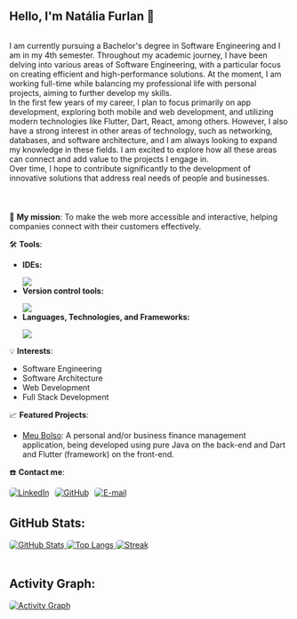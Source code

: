 <h2>
    <strong>Hello, I'm Natália Furlan 👋</strong>
</h2>

<div style="display: flex; align-items: flex-start; justify-content: start;"> 
  <div>
    <p>
      I am currently pursuing a Bachelor's degree in Software Engineering and I am in my 4th semester. Throughout my academic journey, I have been delving into various areas of Software Engineering, with a particular focus on creating efficient and high-performance solutions. At the moment, I am working full-time while balancing my professional life with personal projects, aiming to further develop my skills. <br> In the first few years of my career, I plan to focus primarily on app development, exploring both mobile and web development, and utilizing modern technologies like Flutter, Dart, React, among others. However, I also have a strong interest in other areas of technology, such as networking, databases, and software architecture, and I am always looking to expand my knowledge in these fields. I am excited to explore how all these areas can connect and add value to the projects I engage in. <br> Over time, I hope to contribute significantly to the development of innovative solutions that address real needs of people and businesses.
    </p>
  </div>
</div>
<h1></h1>

<p>
  🚀 <strong>My mission</strong>: To make the web more accessible and interactive, helping companies connect with their customers effectively.
</p>

<p>
  🛠️ <strong>Tools</strong>:
</p>

<ul>
  <li><strong>IDEs:</strong> 
  <p></p>
    <a href="https://skillicons.dev">
      <img src="https://skillicons.dev/icons?i=vscode,eclipse,sublime,androidstudio" />
    </a>
  </li>
  <li><strong>Version control tools:</strong> 
    <p></p>
    <a href="https://skillicons.dev">
      <img src="https://skillicons.dev/icons?i=git,bitbucket" />
    </a>
  </li>
  <li><strong>Languages, Technologies, and Frameworks:</strong> 
    <p></p>
    <a href="https://skillicons.dev">
      <img src="https://skillicons.dev/icons?i=java,react,angular,dart,flutter,html,css" />
    </a>
  </li>
</ul>

<p>
  💡 <strong>Interests</strong>:
  <ul>
    <li>Software Engineering</li>
    <li>Software Architecture</li>
    <li>Web Development</li>
    <li>Full Stack Development</li>
  </ul>
</p>

<p>
  📈 <strong>Featured Projects</strong>:
  <ul>
    <li><a href="link-do-projeto">Meu Bolso</a>: A personal and/or business finance management application, being developed using pure Java on the back-end and Dart and Flutter (framework) on the front-end.</li>
  </ul>
</p>

<p>
  ☎️ <strong>Contact me</strong>:
</p>

<div style="display: flex; justify-content: start; align-items: center; gap: 10px;">
  <a href="https://www.linkedin.com/in/nataliafurlan/" target="_blank">
    <img src="https://img.shields.io/badge/linkedin-%2300acee.svg?color=0077B5&style=for-the-badge&logo=linkedin&logoColor=white" alt="LinkedIn" style="margin-bottom: 5px; border-radius: 5px;">
  </a>

  <a href="https://github.com/NataliaFurlan" target="_blank">
    <img src="https://img.shields.io/badge/github-%2300acee.svg?color=181717&style=for-the-badge&logo=github&logoColor=white" alt="GitHub" style="margin-bottom: 5px; border-radius: 5px;">
  </a>

  <a href="mailto:nataliafurlan88@gmail.com" target="_blank">
    <img src="https://img.shields.io/badge/gmail-%2300acee.svg?color=EA4335&style=for-the-badge&logo=gmail&logoColor=white" alt="E-mail" style="margin-bottom: 5px; border-radius: 5px;">
  </a>
</div>

<h2>
    <strong>GitHub Stats</strong>:
</h2>

<!-- Container para os três gráficos do GitHub, cada um abaixo do outro -->
<div>
  <a href="https://github.com/NataliaFurlan" target="_blank">
    <img src="https://github-readme-stats.vercel.app/api?username=NataliaFurlan&show_icons=true&theme=dracula" alt="GitHub Stats" style="margin-bottom: 20px; border-radius: 5px;">
  </a>

  <a href="https://github.com/NataliaFurlan" target="_blank">
    <img src="https://github-readme-stats.vercel.app/api/top-langs/?username=NataliaFurlan&show_icons=true&theme=dracula" alt="Top Langs" style="margin-bottom: 20px; border-radius: 5px;">
  </a>

  <a href="https://github.com/NataliaFurlan" target="_blank">
    <img src="https://github-readme-streak-stats.herokuapp.com/?user=NataliaFurlan&theme=dracula" alt="Streak" style="margin-bottom: 20px; border-radius: 5px;">
  </a>
</div>

<p> 
<h2>
    <strong>Activity Graph</strong>:
</h2>
</p>

<div style="display: flex; justify-content: start; align-items: center; gap: 10px;">
  <a href="https://github.com/NataliaFurlan" target="_blank">
    <img src="https://github-readme-activity-graph.vercel.app/graph?username=NataliaFurlan&theme=dracula" alt="Activity Graph" style="margin-bottom: 5px; border-radius: 5px;">
  </a>
</div>
